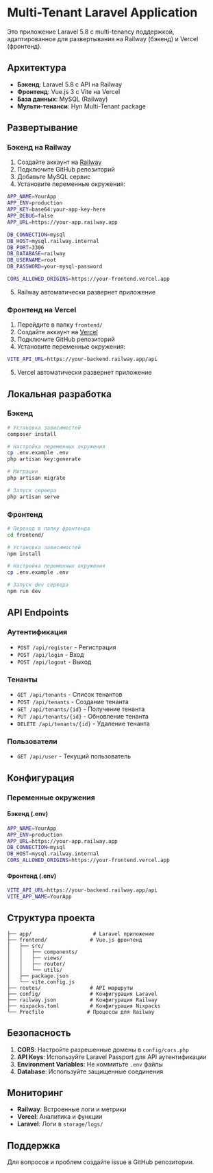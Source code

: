 # Multi-Tenant Laravel Application

Это приложение Laravel 5.8 с multi-tenancy поддержкой, адаптированное для развертывания на Railway (бэкенд) и Vercel (фронтенд).

## Архитектура

- **Бэкенд**: Laravel 5.8 с API на Railway
- **Фронтенд**: Vue.js 3 с Vite на Vercel
- **База данных**: MySQL (Railway)
- **Мульти-тенанси**: Hyn Multi-Tenant package

## Развертывание

### Бэкенд на Railway

1. Создайте аккаунт на [Railway](https://railway.app)
2. Подключите GitHub репозиторий
3. Добавьте MySQL сервис
4. Установите переменные окружения:

```bash
APP_NAME=YourApp
APP_ENV=production
APP_KEY=base64:your-app-key-here
APP_DEBUG=false
APP_URL=https://your-app.railway.app

DB_CONNECTION=mysql
DB_HOST=mysql.railway.internal
DB_PORT=3306
DB_DATABASE=railway
DB_USERNAME=root
DB_PASSWORD=your-mysql-password

CORS_ALLOWED_ORIGINS=https://your-frontend.vercel.app
```

5. Railway автоматически развернет приложение

### Фронтенд на Vercel

1. Перейдите в папку `frontend/`
2. Создайте аккаунт на [Vercel](https://vercel.com)
3. Подключите GitHub репозиторий
4. Установите переменные окружения:

```bash
VITE_API_URL=https://your-backend.railway.app/api
```

5. Vercel автоматически развернет приложение

## Локальная разработка

### Бэкенд

```bash
# Установка зависимостей
composer install

# Настройка переменных окружения
cp .env.example .env
php artisan key:generate

# Миграции
php artisan migrate

# Запуск сервера
php artisan serve
```

### Фронтенд

```bash
# Переход в папку фронтенда
cd frontend/

# Установка зависимостей
npm install

# Настройка переменных окружения
cp .env.example .env

# Запуск dev сервера
npm run dev
```

## API Endpoints

### Аутентификация
- `POST /api/register` - Регистрация
- `POST /api/login` - Вход
- `POST /api/logout` - Выход

### Тенанты
- `GET /api/tenants` - Список тенантов
- `POST /api/tenants` - Создание тенанта
- `GET /api/tenants/{id}` - Получение тенанта
- `PUT /api/tenants/{id}` - Обновление тенанта
- `DELETE /api/tenants/{id}` - Удаление тенанта

### Пользователи
- `GET /api/user` - Текущий пользователь

## Конфигурация

### Переменные окружения

#### Бэкенд (.env)
```bash
APP_NAME=YourApp
APP_ENV=production
APP_URL=https://your-app.railway.app
DB_CONNECTION=mysql
DB_HOST=mysql.railway.internal
CORS_ALLOWED_ORIGINS=https://your-frontend.vercel.app
```

#### Фронтенд (.env)
```bash
VITE_API_URL=https://your-backend.railway.app/api
VITE_APP_NAME=YourApp
```

## Структура проекта

```
├── app/                    # Laravel приложение
├── frontend/              # Vue.js фронтенд
│   ├── src/
│   │   ├── components/
│   │   ├── views/
│   │   ├── router/
│   │   └── utils/
│   ├── package.json
│   └── vite.config.js
├── routes/                # API маршруты
├── config/                # Конфигурация Laravel
├── railway.json           # Конфигурация Railway
├── nixpacks.toml          # Конфигурация Nixpacks
└── Procfile              # Процессы для Railway
```

## Безопасность

1. **CORS**: Настройте разрешенные домены в `config/cors.php`
2. **API Keys**: Используйте Laravel Passport для API аутентификации
3. **Environment Variables**: Не коммитьте `.env` файлы
4. **Database**: Используйте защищенные соединения

## Мониторинг

- **Railway**: Встроенные логи и метрики
- **Vercel**: Аналитика и функции
- **Laravel**: Логи в `storage/logs/`

## Поддержка

Для вопросов и проблем создайте issue в GitHub репозитории.
